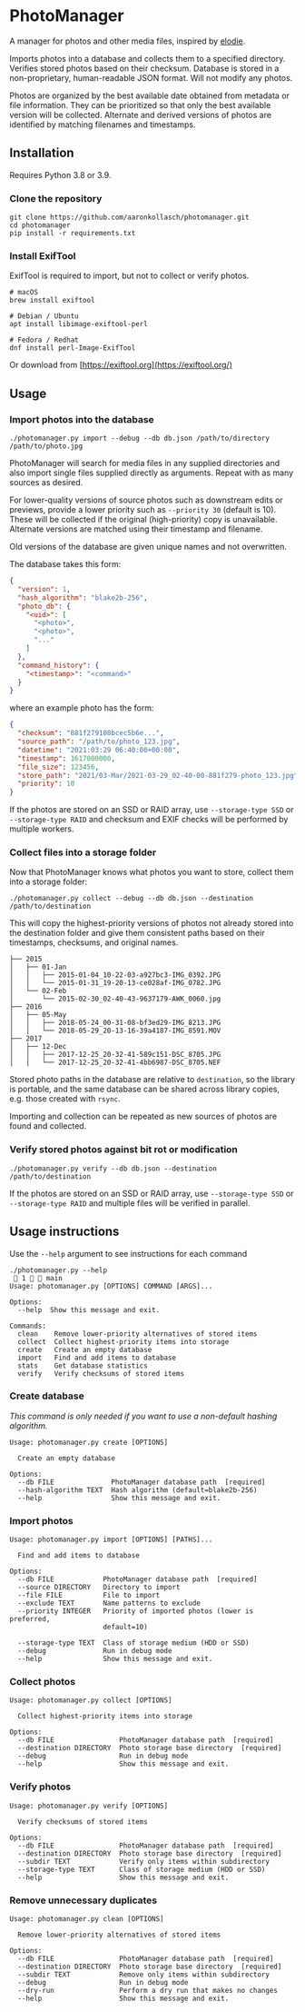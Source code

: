 # PhotoManager

A manager for photos and other media files,
inspired by [elodie](https://github.com/jmathai/elodie).

Imports photos into a database and collects them to a specified directory.
Verifies stored photos based on their checksum.
Database is stored in a non-proprietary, human-readable JSON format.
Will not modify any photos.

Photos are organized by the best available date
obtained from metadata or file information.
They can be prioritized so that only the best available version
will be collected. Alternate and derived versions of photos
are identified by matching filenames and timestamps.

## Installation
Requires Python 3.8 or 3.9.
### Clone the repository
```shell
git clone https://github.com/aaronkollasch/photomanager.git
cd photomanager
pip install -r requirements.txt
```

### Install ExifTool
ExifTool is required to import, 
but not to collect or verify photos.
```shell
# macOS
brew install exiftool

# Debian / Ubuntu
apt install libimage-exiftool-perl

# Fedora / Redhat
dnf install perl-Image-ExifTool
```
Or download from [https://exiftool.org](https://exiftool.org/)

## Usage
### Import photos into the database
```shell
./photomanager.py import --debug --db db.json /path/to/directory /path/to/photo.jpg
```
PhotoManager will search for media files in any supplied directories
and also import single files supplied directly as arguments.
Repeat with as many sources as desired.

For lower-quality versions of source photos such as downstream edits
or previews, provide a lower priority such as `--priority 30`
(default is 10). These will be collected if the original (high-priority)
copy is unavailable. Alternate versions are matched using their
timestamp and filename.

Old versions of the database are given unique names and not overwritten.

The database takes this form:
```json
{
  "version": 1,
  "hash_algorithm": "blake2b-256",
  "photo_db": {
    "<uid>": [
      "<photo>",
      "<photo>",
      "..."
    ]
  },
  "command_history": {
    "<timestamp>": "<command>"
  }
}
```
where an example photo has the form:
```json
{
  "checksum": "881f279108bcec5b6e...",
  "source_path": "/path/to/photo_123.jpg",
  "datetime": "2021:03:29 06:40:00+00:00",
  "timestamp": 1617000000,
  "file_size": 123456,
  "store_path": "2021/03-Mar/2021-03-29_02-40-00-881f279-photo_123.jpg",
  "priority": 10
}
```

If the photos are stored on an SSD or RAID array, use
`--storage-type SSD` or `--storage-type RAID` and
checksum and EXIF checks will be performed by multiple workers.

### Collect files into a storage folder
Now that PhotoManager knows what photos you want to store,
collect them into a storage folder:
```shell
./photomanager.py collect --debug --db db.json --destination /path/to/destination
```
This will copy the highest-priority versions of photos
not already stored into the destination folder and
give them consistent paths based on their
timestamps, checksums, and original names.

```
├── 2015
│   ├── 01-Jan
│   │   ├── 2015-01-04_10-22-03-a927bc3-IMG_0392.JPG
│   │   └── 2015-01-31_19-20-13-ce028af-IMG_0782.JPG
│   └── 02-Feb
│       └── 2015-02-30_02-40-43-9637179-AWK_0060.jpg
├── 2016
│   ├── 05-May
│   │   ├── 2018-05-24_00-31-08-bf3ed29-IMG_8213.JPG
│   │   └── 2018-05-29_20-13-16-39a4187-IMG_8591.MOV
├── 2017
│   ├── 12-Dec
│   │   ├── 2017-12-25_20-32-41-589c151-DSC_8705.JPG
│   │   └── 2017-12-25_20-32-41-4bb6987-DSC_8705.NEF
```

Stored photo paths in the database are relative to `destination`,
so the library is portable, and the same database can be shared across
library copies, e.g. those created with `rsync`.

Importing and collection can be repeated
as new sources of photos are found and collected.

### Verify stored photos against bit rot or modification
```shell
./photomanager.py verify --db db.json --destination /path/to/destination
```
If the photos are stored on an SSD or RAID array,
use `--storage-type SSD` or `--storage-type RAID` and
multiple files will be verified in parallel.

## Usage instructions
Use the `--help` argument to see instructions for each command
```shell
./photomanager.py --help                                                                                                                                            1   main 
Usage: photomanager.py [OPTIONS] COMMAND [ARGS]...

Options:
  --help  Show this message and exit.

Commands:
  clean    Remove lower-priority alternatives of stored items
  collect  Collect highest-priority items into storage
  create   Create an empty database
  import   Find and add items to database
  stats    Get database statistics
  verify   Verify checksums of stored items
```
### Create database
_This command is only needed if you want to use a
non-default hashing algorithm._
```
Usage: photomanager.py create [OPTIONS]

  Create an empty database

Options:
  --db FILE              PhotoManager database path  [required]
  --hash-algorithm TEXT  Hash algorithm (default=blake2b-256)
  --help                 Show this message and exit.
```
### Import photos
```
Usage: photomanager.py import [OPTIONS] [PATHS]...

  Find and add items to database

Options:
  --db FILE            PhotoManager database path  [required]
  --source DIRECTORY   Directory to import
  --file FILE          File to import
  --exclude TEXT       Name patterns to exclude
  --priority INTEGER   Priority of imported photos (lower is preferred,
                       default=10)

  --storage-type TEXT  Class of storage medium (HDD or SSD)
  --debug              Run in debug mode
  --help               Show this message and exit.
```

### Collect photos
```
Usage: photomanager.py collect [OPTIONS]

  Collect highest-priority items into storage

Options:
  --db FILE                PhotoManager database path  [required]
  --destination DIRECTORY  Photo storage base directory  [required]
  --debug                  Run in debug mode
  --help                   Show this message and exit.
```

### Verify photos
```
Usage: photomanager.py verify [OPTIONS]

  Verify checksums of stored items

Options:
  --db FILE                PhotoManager database path  [required]
  --destination DIRECTORY  Photo storage base directory  [required]
  --subdir TEXT            Verify only items within subdirectory
  --storage-type TEXT      Class of storage medium (HDD or SSD)
  --help                   Show this message and exit.
```

### Remove unnecessary duplicates
```
Usage: photomanager.py clean [OPTIONS]

  Remove lower-priority alternatives of stored items

Options:
  --db FILE                PhotoManager database path  [required]
  --destination DIRECTORY  Photo storage base directory  [required]
  --subdir TEXT            Remove only items within subdirectory
  --debug                  Run in debug mode
  --dry-run                Perform a dry run that makes no changes
  --help                   Show this message and exit.
```

